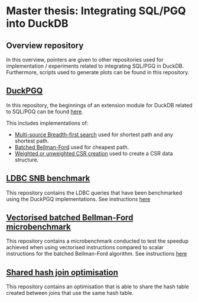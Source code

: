 # Master thesis: Integrating SQL/PGQ into DuckDB
## Overview repository 
In this overview, pointers are given to other repositories used for implementation / experiments related to integrating SQL/PGQ in DuckDB.
Furthermore, scripts used to generate plots can be found in this repository. 

## [DuckPGQ](https://github.com/cwida/duckdb-pgq.old/tree/path_length)
In this repository, the beginnings of an extension module for DuckDB related to SQL/PGQ can be found [here](https://github.com/cwida/duckdb-pgq.old/tree/path_length/extension/sqlpgq).

This includes implementations of: 
* [Multi-source Breadth-first search](https://github.com/cwida/duckdb-pgq.old/blob/path_length/extension/sqlpgq/sqlpgq_functions/sqlpgq_shortest_path.cpp) used for shortest path and any shortest path.
* [Batched Bellman-Ford](https://github.com/cwida/duckdb-pgq.old/blob/path_length/extension/sqlpgq/sqlpgq_functions/sqlpgq_cheapest_path.cpp) used for cheapest path.
* [Weighted or unweighted CSR creation](https://github.com/cwida/duckdb-pgq.old/blob/path_length/extension/sqlpgq/sqlpgq_functions/sqlpgq_csr_creation.cpp) used to create a CSR data structure.

## [LDBC SNB benchmark](https://github.com/ldbc/ldbc_snb_bi/tree/duckdb-pgq-experiments)
This repository contains the LDBC queries that have been benchmarked using the DuckPGQ implementations. See instructions [here](https://github.com/ldbc/ldbc_snb_bi/tree/duckdb-pgq-experiments/duckdb#readme)

## [Vectorised batched Bellman-Ford microbenchmark](https://github.com/Dtenwolde/SIMD-Batched-Bellman-Ford)
This repository contains a microbenchmark conducted to test the speedup achieved when using vectorised instructions compared to scalar instructions for the batched Bellman-Ford algorithm. See instructions [here](https://github.com/Dtenwolde/SIMD-Batched-Bellman-Ford#readme)

## [Shared hash join optimisation](https://github.com/diegomestre2/duckdb/tree/shared_hash_join)
This repository contains an optimisation that is able to share the hash table created between joins that use the same hash table. 

